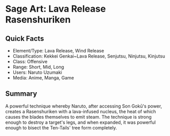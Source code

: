 # Sage Art: Lava Release Rasenshuriken

## Quick Facts
- Element/Type: Lava Release, Wind Release
- Classification: Kekkei Genkai~Lava Release, Senjutsu, Ninjutsu, Kinjutsu
- Class: Offensive
- Range: Short, Mid, Long
- Users: Naruto Uzumaki
- Media: Anime, Manga, Game

## Summary
A powerful technique whereby Naruto, after accessing Son Gokū's power, creates a Rasenshuriken with a lava-infused nucleus, the heat of which causes the blades themselves to emit steam. The technique is strong enough to destroy a target's legs, and when expanded, it was powerful enough to bisect the Ten-Tails' tree form completely.
